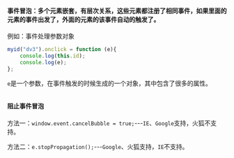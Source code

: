 #### 事件冒泡：多个元素嵌套，有层次关系，这些元素都注册了相同事件，如果里面的元素的事件出发了，外面的元素的该事件自动的触发了。

例如：事件处理参数对象

```javascript
myid("dv3").onclick = function (e){
	console.log(this.id);
	console.log(e);
};
```

`e`是一个参数，在事件触发的时候生成的一个对象，其中包含了很多的属性。

###### 

#### 阻止事件冒泡

方法一：`window.event.cancelBubble = true;`---`IE`、`Google`支持，火狐不支持。

方法二：`e.stopPropagation();`---`Google`、火狐支持，`IE`不支持。

<!--注意：这两种方法，`cancelBubble` 是IE的一个属性，`stopPropagation`()是一个方法，而它们前面的代码都是一个意思，如果浏览器不支持`e`就使用`window.event`，如果支持就用`e`。-->

<!--window.event和e都是事件参数参数对象，一个是IE的标签，一个是火狐的标准-->

